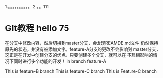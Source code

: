 1.。。。。。。。。。。
2.。。111

# Git教程 hello 75
在分支中修改内容，然后切换到master分支，会发现REAMDE.md文件
仍然保持原先的状态，并没有被添加文字。feature-A分支的更改不会影响到
master分支，这正是在开发中创建分支的优点。只要创建多个分支，就可以在
不互相影响的情况下同时进行多个功能的开发！
in branch feature-A

This is feature-B branch
This is feature-C branch
This is Feature-C branch

